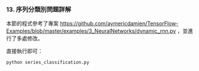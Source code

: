 ﻿### 13. 序列分類別問題詳解

本節的程式參考了專案 https://github.com/aymericdamien/TensorFlow-Examples/blob/master/examples/3_NeuralNetworks/dynamic_rnn.py ，並進行了多處修改。

直接執行即可：
```
python series_classification.py
```
